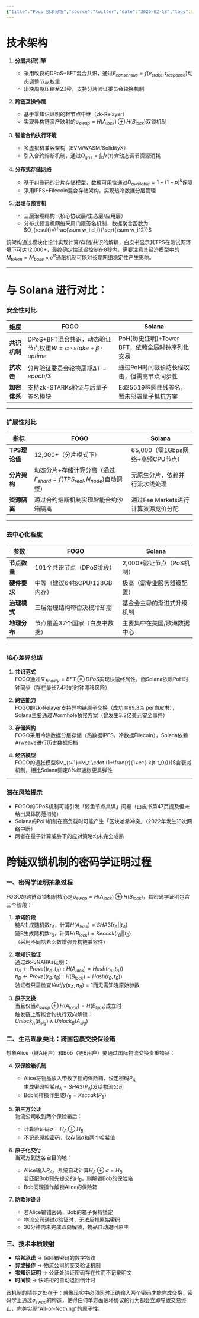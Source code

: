 ```yaml
---
{"title":"Fogo 技术分析","source":"twitter","date":"2025-02-18","tags":["web3"],"links":"[[whitepaper-fogo.pdf]]","dg-publish":true,"permalink":"/jask/input//fogo/","dgPassFrontmatter":true}
---
```


# 技术架构
1. **分层共识引擎**
   - 采用改良的DPoS+BFT混合共识，通过$E_{consensus}=f(v_{stake},t_{response})$动态调整节点权重
   - 出块周期压缩至2.1秒，支持分片验证委员会轮换机制

2. **跨链互操作层**
   - 基于零知识证明的轻节点中继（zk-Relayer）
   - 实现异构链资产映射的$\sigma_{swap}=H(A_{lock}) \oplus H(B_{lock})$双锁机制

3. **智能合约执行环境**
   - 多虚拟机兼容架构（EVM/WASM/SolidityX）
   - 引入合约熔断机制，通过$Q_{gas}=\int_{0}^{t}r(\tau)d\tau$动态调节资源消耗

4. **分布式存储网络**
   - 基于纠删码的分片存储模型，数据可用性通过$D_{available}=1-(1-p)^k$保障
   - 采用IPFS+Filecoin混合存储架构，实现热冷数据分层管理

5. **治理与预言机**
   - 三层治理结构（核心协议层/生态层/应用层）
   - 分布式预言机网络采用门限签名机制，数据聚合函数为$O_{result}=\frac{\sum w_i d_i}{\sqrt{\sum w_i^2}}$

该架构通过模块化设计实现计算/存储/共识的解耦，白皮书显示其TPS在测试网环境下可达12,000+，最终确定性延迟控制在8秒内。需要注意其经济模型中的$M_{token}=M_{base}\times e^{rt}$通胀机制可能对长期网络稳定性产生影响。



---
# 与 Solana 进行对比：
### **安全性对比**
| 维度       | FOGO                                                  | Solana                          |
| -------- | ----------------------------------------------------- | ------------------------------- |
| **共识机制** | DPoS+BFT混合共识，动态验证节点权重$W=α\cdot stake + β\cdot uptime$ | PoH(历史证明)+Tower BFT，依赖全局时钟序列化交易 |
| **抗攻击**  | 分片验证委员会轮换周期$\Delta T=epoch/3$                         | 通过PoH时间戳预防长程攻击，但需高节点同步性         |
| **加密体系** | 支持zk-STARKs验证与后量子签名模块                                 | Ed25519椭圆曲线签名，暂未部署量子抵抗方案        |

---

### **扩展性对比**
| 指标         | FOGO                                 | Solana                              |
|--------------|--------------------------------------|-------------------------------------|
| **TPS理论值** | 12,000+（分片模式下）               | 65,000（需1Gbps网络+高频CPU节点）  |
| **分片架构** | 动态分片+存储计算分离（通过$\Gamma_{shard}=f(TPS_{real},N_{node})$自动调整） | 无原生分片，依赖并行流水线处理      |
| **资源隔离** | 通过合约熔断机制实现智能合约沙箱隔离 | 通过Fee Markets进行计算资源竞价分配 |

---

### **去中心化程度**
| 参数       | FOGO                 | Solana            |
| -------- | -------------------- | ----------------- |
| **节点数量** | 101个共识节点（DPoS阶段）     | 2,000+验证节点（PoS机制） |
| **硬件要求** | 中等（建议64核CPU/128GB内存） | 极高（需专业服务器级配置）     |
| **治理模式** | 三层治理结构带否决权冷却期        | 基金会主导的渐进式升级机制     |
| **地理分布** | 节点覆盖37个国家（白皮书数据）     | 主要集中在美国/欧洲数据中心    |

---

### **核心差异总结**
1. **共识范式**  
   FOGO通过$\nabla_{finality}=BFT \otimes DPoS$实现快速终局性，而Solana依赖PoH时钟同步（存在最长7.4秒的时钟漂移风险）

2. **跨链能力**  
   FOGO的zk-Relayer支持异构链原子交换（成功率99.3% per白皮书），Solana主要通过Wormhole桥接方案（曾发生3.2亿美元安全事件）

3. **存储架构**  
   FOGO采用冷热数据分层存储（热数据IPFS，冷数据Filecoin），Solana依赖Arweave进行历史数据归档

4. **经济模型**  
   FOGO的通胀模型$M_{t+1}=M_t \cdot (1+\frac{r}{1+e^{-k(t-t_0)}})$含衰减机制，相比Solana固定8%年通胀更具弹性

---

### **潜在风险提示**
- FOGO的DPoS机制可能引发「鲸鱼节点共谋」问题（白皮书第47页提及但未给出具体防范措施）
- Solana的PoH机制在高负载时可能产生「区块哈希冲突」（2022年发生18次网络中断）
- 两者在量子计算威胁下的应对策略均未完全成熟

# 跨链双锁机制的密码学证明过程
### 一、密码学证明抽象过程
FOGO的跨链双锁机制核心是$\sigma_{swap}=H(A_{lock}) \oplus H(B_{lock})$，其密码学证明包含三个阶段：

1. **承诺阶段**  
   链A生成随机数$r_A$，计算$H(A_{lock})=SHA3(r_A||t_A)$  
   链B生成随机数$r_B$，计算$H(B_{lock})=Keccak(r_B||t_B)$  
   （采用不同哈希函数增强异构链兼容性）

2. **零知识验证**  
   通过zk-SNARKs证明：  
   $\pi_A \leftarrow Prove( (r_A,t_A): H(A_{lock})=Hash(r_A,t_A) )$  
   $\pi_B \leftarrow Prove( (r_B,t_B): H(B_{lock})=Hash(r_B,t_B) )$  
   验证者只需检查$Verify(\pi_A,\pi_B)=1$而无需知晓原始参数

3. **原子交换**  
   当且仅当$\sigma_{swap} \oplus H(A_{lock}) = H(B_{lock})$成立时  
   触发链上智能合约执行双向解锁：  
   $Unlock_A(B_{sig}) \land Unlock_B(A_{sig})$

### 二、生活现象类比：跨国包裹交换保险箱
想象Alice（链A用户）和Bob（链B用户）要通过国际物流交换贵重物品：

4. **双保险箱机制**  
   - Alice将物品放入带数字锁的保险箱，设定密码$P_A$  
     生成密码哈希$H_A=SHA3(P_A)$发给物流公司  
   - Bob同样操作生成$H_B=Keccak(P_B)$

5. **第三方公证**  
   物流公司收到两个保险箱后：  
   - 计算验证码$\sigma=H_A \oplus H_B$  
   - 不记录原始密码，仅存储$\sigma$和两个哈希值

6. **原子化交付**  
   当双方到达各自目的地：  
   - Alice输入$P_A$，系统自动计算$H_A \oplus \sigma = H_B$  
     若匹配Bob预先提交的$H_B$，则解锁Bob的保险箱  
   - Bob同理操作解锁Alice的保险箱

7. **防欺诈设计**  
   - 若Alice输错密码，Bob的箱子保持锁定  
   - 物流公司通过$\sigma$验证时，无法反推原始密码  
   - 30分钟内未完成双向解锁，物品自动退回原主

### 三、技术本质映射
- **哈希承诺** → 保险箱密码的数字指纹  
- **异或操作** → 物流公司的交叉验证机制  
- **零知识证明** → 公证处验证密码存在性而不记录明文  
- **时间锁** → 快递柜的自动退回倒计时

该机制的精妙之处在于：就像现实中必须同时正确输入两个密码才能完成交换，密码学上通过$\sigma_{swap}$的构造，使得任何单方面破坏协议的行为都会立即导致交易终止，完美实现"All-or-Nothing"的原子性。